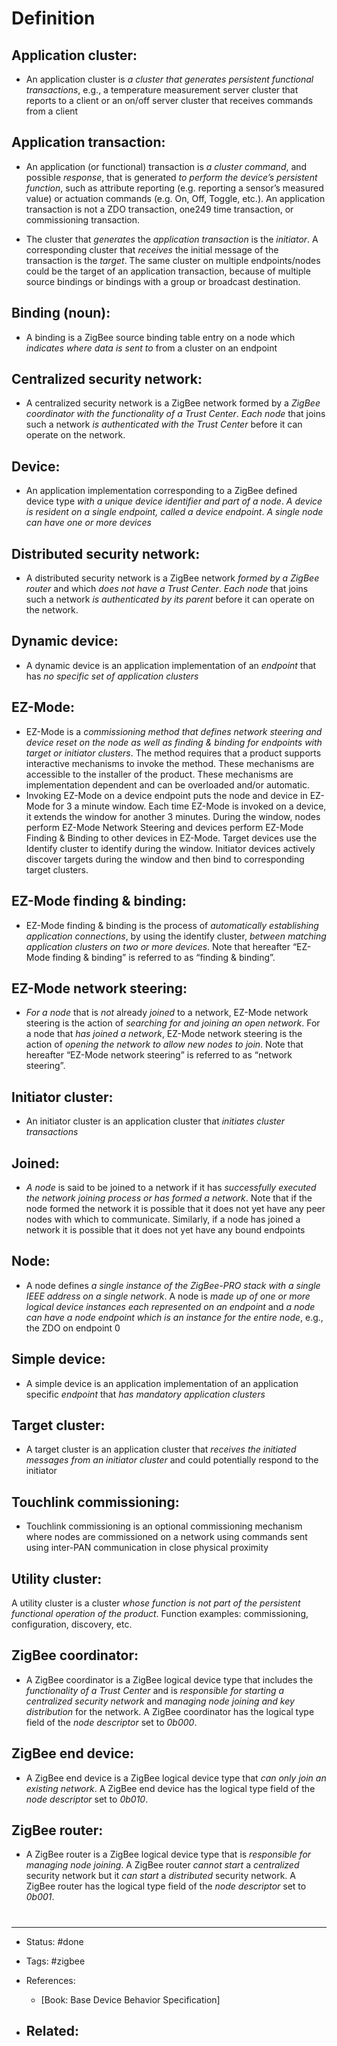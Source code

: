 # Definition
## Application cluster:
- An application cluster is *a cluster that generates persistent functional transactions*, e.g., a temperature measurement server cluster that reports to a client or an on/off server cluster that receives commands from a client

## Application transaction:
- An application (or functional) transaction is *a cluster command*, and possible *response*, that is generated *to perform the device’s persistent function*, such as attribute reporting (e.g. reporting a sensor’s measured value) or actuation commands (e.g. On, Off, Toggle, etc.). An application transaction is not a ZDO transaction, one249 time transaction, or commissioning transaction.

- The cluster that *generates* the *application transaction* is the *initiator*. A corresponding cluster that *receives* the initial message of the transaction is the *target*. The same cluster on multiple endpoints/nodes could be the target of an application transaction, because of multiple source bindings or bindings with a group or broadcast destination.

## Binding (noun):
- A binding is a ZigBee source binding table entry on a node which *indicates where data is sent to* from a cluster on an endpoint

## Centralized security network:
- A centralized security network is a ZigBee network formed by a *ZigBee coordinator with the functionality of a Trust Center*. *Each node* that joins such a network *is authenticated with the Trust Center* before it can operate on the network.

## Device:
- An application implementation corresponding to a ZigBee defined device type *with a unique device identifier and part of a node*. *A device is resident on a single endpoint, called a device endpoint*. *A single node can have one or more devices*

## Distributed security network:
- A distributed security network is a ZigBee network *formed by a ZigBee router* and which *does not have a Trust Center*. *Each node* that joins such a network *is authenticated by its parent* before it can operate on the network.


## Dynamic device:
- A dynamic device is an application implementation of an *endpoint* that has *no specific set of application clusters*

## EZ-Mode:
- EZ-Mode is a *commissioning method that defines network steering and device reset on the node as well as finding & binding for endpoints with target or initiator clusters*. The method requires that a product supports interactive mechanisms to invoke the method. These mechanisms are accessible to the installer of the product. These mechanisms are implementation dependent and can be overloaded and/or automatic.
- Invoking EZ-Mode on a device endpoint puts the node and device in EZ-Mode for 3 a minute window. Each time EZ-Mode is invoked on a device, it extends the window for another 3 minutes. During the window, nodes perform EZ-Mode Network Steering and devices perform EZ-Mode Finding & Binding to other devices in EZ-Mode. Target devices use the Identify cluster to identify during the window. Initiator devices actively discover targets during the window and then bind to corresponding target clusters.

## EZ-Mode finding & binding:
- EZ-Mode finding & binding is the process of *automatically establishing application connections*, by using the identify cluster, *between matching application clusters on two or more devices*. Note that hereafter “EZ-Mode finding & binding” is referred to as “finding & binding”.

## EZ-Mode network steering:
- *For a node* that is *not* already *joined* to a network, EZ-Mode network steering is the action of *searching for and joining an open network*. For a node that *has joined a network*, EZ-Mode network steering is the action of *opening the network to allow new nodes to join*. Note that hereafter “EZ-Mode network steering” is referred to as “network steering”.

## Initiator cluster:
- An initiator cluster is an application cluster that *initiates cluster transactions*

## Joined:
- *A node* is said to be joined to a network if it has *successfully executed the network joining process or has formed a network*. Note that if the node formed the network it is possible that it does not yet have any peer nodes with which to communicate. Similarly, if a node has joined a network it is possible that it does not yet have any bound endpoints

## Node:
- A node defines *a single instance of the ZigBee-PRO stack with a single IEEE address on a single network*. A node is *made up of one or more logical device instances each represented on an endpoint* and *a node can have a node endpoint which is an instance for the entire node*, e.g., the ZDO on endpoint 0

## Simple device:
- A simple device is an application implementation of an application specific *endpoint* that *has mandatory application clusters*

## Target cluster:
- A target cluster is an application cluster that *receives the initiated messages from an initiator cluster* and could potentially respond to the initiator

## Touchlink commissioning:
- Touchlink commissioning is an optional commissioning mechanism where nodes are commissioned on a network using commands sent using inter-PAN communication in close physical proximity

## Utility cluster:
A utility cluster is a cluster *whose function is not part of the persistent functional operation of the product*. Function examples: commissioning, configuration, discovery, etc.

## ZigBee coordinator:
- A ZigBee coordinator is a ZigBee logical device type that includes the *functionality of a Trust Center* and is *responsible for starting a centralized security network* and *managing node joining and key distribution* for the network. A ZigBee coordinator has the logical type field of the *node descriptor* set to *0b000*.

## ZigBee end device:
- A ZigBee end device is a ZigBee logical device type that *can only join an existing network*. A ZigBee end device has the logical type field of the *node descriptor* set to *0b010*.

## ZigBee router:
- A ZigBee router is a ZigBee logical device type that is *responsible for managing node joining*. A ZigBee router *cannot start* a *centralized* security network but it *can start* a *distributed* security network. A ZigBee router has the logical type field of the *node descriptor* set to *0b001*.











# 

---
- Status: #done

- Tags: #zigbee 

- References:
	- [Book: Base Device Behavior Specification]

- Related:
	- 
